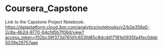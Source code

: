 # Coursera_Capstone

Link to the Capstone Project Notebook: https://dataplatform.cloud.ibm.com/analytics/notebooks/v2/b2e358a5-2c8a-4b2d-9770-64cfd5b7f06d/view?access_token=f02bc39f373d761d1c653fd85c8dcdd17181e0935fa4fec0deb5039e28757aae

